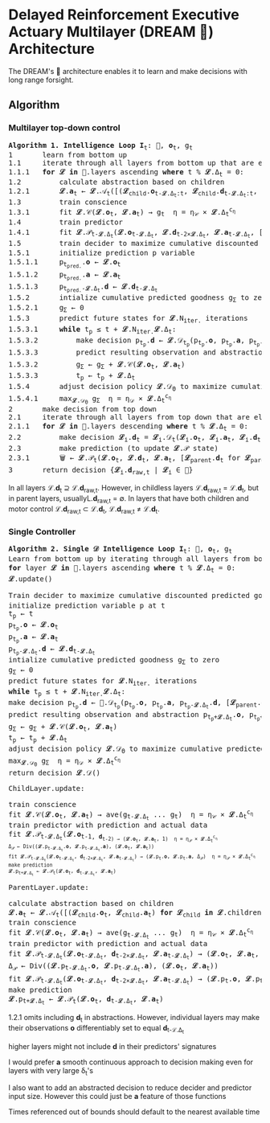 # Delayed Reinforcement Executive Actuary Multilayer (DREAM &#x1F9E0;) Architecture

The DREAM's &#x1F9E0; architecture enables it to learn and make decisions with long range forsight.

## Algorithm

### Multilayer top-down control

<pre><b>Algorithm 1. Intelligence Loop</b> <b>I</b><sub>t</sub>: &#x1F9E0;, <b>o</b><sub>t</sub>, g<sub>t</sub>
1       learn from bottom up
1.1     iterate through all layers from bottom up that are elapsing their timestep
1.1.1   <b>for</b> <b>&Lscr;</b> <b>in</b> &#x1F9E0;.layers ascending <b>where</b> t % <b>&Lscr;</b>.&Delta;<sub>t</sub> = 0: 
1.2         calculate abstraction based on children
1.2.1       <b>&Lscr;</b>.<b>a</b><sub>t</sub> &larr; <b>&Lscr;</b>.&Ascr;<sub>t</sub>([(<b>&Lscr;</b><sub>child</sub>.<b>o</b><sub>t-<b>&Lscr;</b>.&Delta;<sub>t</sub>:t</sub>, <b>&Lscr;</b><sub>child</sub>.<b>d</b><sub>t-<b>&Lscr;</b>.&Delta;<sub>t</sub>:t</sub>, <b>&Lscr;</b><sub>child</sub>.<b>a</b><sub>t-<b>&Lscr;</b>.&Delta;<sub>t</sub>:t</sub>) <b>for</b> <b>&Lscr;</b><sub>child</sub> <b>in</b> <b>&Lscr;</b>.children])
1.3         train conscience
1.3.1       fit <b>&Lscr;</b>.&Cscr;(<b>&Lscr;</b>.<b>o</b><sub>t</sub>, <b>&Lscr;</b>.<b>a</b><sub>t</sub>) &rarr; g<sub>t</sub>  &eta; = &eta;<sub>&Cscr;</sub> &times; <b>&Lscr;</b>.&Delta;<sub>t</sub><sup>c<sub>&eta;</sub></sup>
1.4         train predictor
1.4.1       fit <b>&Lscr;</b>.&Pscr;<sub>t-<b>&Lscr;</b>.&Delta;<sub>t</sub></sub>(<b>&Lscr;</b>.<b>o</b><sub>t-<b>&Lscr;</b>.&Delta;<sub>t</sub></sub>, <b>&Lscr;</b>.<b>d</b><sub>t-2&times;<b>&Lscr;</b>.&Delta;<sub>t</sub></sub>, <b>&Lscr;</b>.<b>a</b><sub>t-<b>&Lscr;</b>.&Delta;<sub>t</sub></sub>, [<b>&Lscr;</b><sub>parent</sub>.<b>d</b><sub>t</sub> for <b>&Lscr;</b><sub>parent</sub> in <b>&Lscr;</b>.parents]) &rarr; <b>&Lscr;</b>.<b>o</b><sub>t</sub>, <b>&Lscr;</b>.<b>a</b><sub>t</sub>  &eta; = &eta;<sub>&Pscr;</sub> &times; <b>&Lscr;</b>.&Delta;<sub>t</sub><sup>c<sub>&eta;</sub></sup>
1.5         train decider to maximize cumulative discounted predicted goodness g<sub>&Sigma;</sub>
1.5.1       initialize prediction p variable
1.5.1.1     p<sub>t<sub>pred.</sub></sub>.<b>o</b> &larr; <b>&Lscr;</b>.<b>o</b><sub>t</sub>
1.5.1.2     p<sub>t<sub>pred.</sub></sub>.<b>a</b> &larr; <b>&Lscr;</b>.<b>a</b><sub>t</sub>
1.5.1.3     p<sub>t<sub>pred.</sub>-<b>&Lscr;</b>.&Delta;<sub>t</sub></sub>.<b>d</b> &larr; <b>&Lscr;</b>.<b>d</b><sub>t-<b>&Lscr;</b>.&Delta;<sub>t</sub></sub>
1.5.2       intialize cumulative predicted goodness g<sub>&Sigma;</sub> to zero 
1.5.2.1     g<sub>&Sigma;</sub> &larr; 0
1.5.3       predict future states for <b>&Lscr;</b>.N<sub>iter.</sub> iterations
1.5.3.1     <b>while</b> t<sub>p</sub> &le; t + <b>&Lscr;</b>.N<sub>iter.</sub><b>&Lscr;</b>.&Delta;<sub>t</sub>:
1.5.3.2         make decision p<sub>t<sub>p</sub></sub>.<b>d</b> &larr; <b>&Lscr;</b>.&Dscr;<sub>t<sub>p</sub></sub>(p<sub>t<sub>p</sub></sub>.<b>o</b>, p<sub>t<sub>p</sub></sub>.<b>a</b>, p<sub>t<sub>p</sub>-<b>&Lscr;</b>.&Delta;<sub>t</sub></sub>.<b>d</b>, [<b>&Lscr;</b><sub>parent</sub>.<b>d</b><sub>t<sub>p</sub></sub> for <b>&Lscr;</b><sub>parent</sub> in <b>&Lscr;</b>.parents])
1.5.3.3         predict resulting observation and abstraction p<sub>t<sub>p</sub>+<b>&Lscr;</b>.&Delta;<sub>t</sub></sub>.<b>o</b>, p<sub>t<sub>p</sub>+<b>&Lscr;</b>.&Delta;<sub>t</sub></sub>.<b>a</b> &larr; <b>&Lscr;</b>.&Pscr;<sub>t<sub>p</sub></sub>(p<sub>t<sub>p</sub></sub>.<b>o</b>, p<sub>t<sub>p</sub></sub>.<b>a</b>, p<sub>t<sub>p</sub>-<b>&Lscr;</b>.&Delta;<sub>t</sub></sub>.<b>d</b>, [<b>&Lscr;</b><sub>parent</sub>.<b>d</b><sub>t<sub>p</sub></sub> for <b>&Lscr;</b><sub>parent</sub> in <b>&Lscr;</b>.parents], learn=<b>False</b>)
1.5.3.2         g<sub>&Sigma;</sub> &larr; g<sub>&Sigma;</sub> + <b>&Lscr;</b>.&Cscr;(<b>&Lscr;</b>.<b>o</b><sub>t</sub>, <b>&Lscr;</b>.<b>a</b><sub>t</sub>)
1.5.3.3         t<sub>p</sub> &larr; t<sub>p</sub> + <b>&Lscr;</b>.&Delta;<sub>t</sub>
1.5.4       adjust decision policy <b>&Lscr;</b>.&Dscr;<sub>&Theta;</sub> to maximize cumulative predicted discounted goodness g<sub>&Sigma;</sub>
1.5.4.1     max<sub><b>&Lscr;</b>.&Dscr;<sub>&Theta;</sub></sub> g<sub>&Sigma;</sub>  &eta; = &eta;<sub>&Dscr;</sub> &times; <b>&Lscr;</b>.&Delta;<sub>t</sub><sup>c<sub>&eta;</sub></sup>
2       make decision from top down
2.1     iterate through all layers from top down that are elapsing their timestep
2.1.1   <b>for</b> <b>&Lscr;</b> <b>in</b> &#x1F9E0;.layers descending <b>where</b> t % <b>&Lscr;</b>.&Delta;<sub>t</sub> = 0: 
2.2         make decision <b>&Lscr;</b><sub>i</sub>.<b>d</b><sub>t</sub> = <b>&Lscr;</b><sub>i</sub>.&Dscr;<sub>t</sub>(<b>&Lscr;</b><sub>i</sub>.<b>o</b><sub>t</sub>, <b>&Lscr;</b><sub>i</sub>.<b>a</b><sub>t</sub>, <b>&Lscr;</b><sub>i</sub>.<b>d</b><sub>t-1</sub>, <b>&Lscr;</b><sub>i</sub>.parents.<b>d</b><sub>t</sub>)
2.3         make prediction (to update <b>&Lscr;</b>.&Pscr; state)
2.3.1       &#x1F5D1; &larr; <b>&Lscr;</b>.&Pscr;<sub>t</sub>(<b>&Lscr;</b>.<b>o</b><sub>t</sub>, <b>&Lscr;</b>.<b>d</b><sub>t</sub>, <b>&Lscr;</b>.<b>a</b><sub>t</sub>, [<b>&Lscr;</b><sub>parent</sub>.<b>d</b><sub>t</sub> for <b>&Lscr;</b><sub>parent</sub> in <b>&Lscr;</b>.parents], learn=<b>True</b>)
3       return decision {<b>&Lscr;</b><sub>i</sub>.<b>d</b><sub>raw,t</sub> | <b>&Lscr;</b><sub>i</sub> &in; &#x1F9E0;}
</pre>

In all layers <b>&Lscr;</b>.<b>d</b><sub>t</sub> &supe; <b>&Lscr;</b>.<b>d</b><sub>raw,t</sub>. However, in childless layers <b>&Lscr;</b>.<b>d</b><sub>raw,t</sub> = <b>&Lscr;</b>.<b>d</b><sub>t</sub>, but in parent layers, usuallyL.<b>d</b><sub>raw,t</sub> = &empty;. In layers that have both children and motor control <b>&Lscr;</b>.<b>d</b><sub>raw,t</sub> &sub; <b>&Lscr;</b>.<b>d</b><sub>t</sub>, <b>&Lscr;</b>.<b>d</b><sub>raw,t</sub> &ne; <b>&Lscr;</b>.<b>d</b><sub>t</sub>.

### Single Controller

<pre><b>Algorithm 2. Single &Dscr; Intelligence Loop</b> <b>I</b><sub>t</sub>: &#x1F9E0;, <b>o</b><sub>t</sub>, g<sub>t</sub>
Learn from bottom up by iterating through all layers from bottom up that are elapsing their timestep
<b>for</b> layer <b>&Lscr;</b> <b>in</b> &#x1F9E0;.layers ascending <b>where</b> t % <b>&Lscr;</b>.&Delta;<sub>t</sub> = 0: 
<b>&Lscr;</b>.update()

Train decider to maximize cumulative discounted predicted goodness g<sub>&Sigma;</sub>
initialize prediction variable p at t
t<sub>p</sub> &larr; t
p<sub>t<sub>p</sub></sub>.<b>o</b> &larr; <b>&Lscr;</b>.<b>o</b><sub>t</sub>
p<sub>t<sub>p</sub></sub>.<b>a</b> &larr; <b>&Lscr;</b>.<b>a</b><sub>t</sub>
p<sub>t<sub>p</sub>-<b>&Lscr;</b>.&Delta;<sub>t</sub></sub>.<b>d</b> &larr; <b>&Lscr;</b>.<b>d</b><sub>t-<b>&Lscr;</b>.&Delta;<sub>t</sub></sub>
intialize cumulative predicted goodness g<sub>&Sigma;</sub> to zero 
g<sub>&Sigma;</sub> &larr; 0
predict future states for <b>&Lscr;</b>.N<sub>iter.</sub> iterations
<b>while</b> t<sub>p</sub> &le; t + <b>&Lscr;</b>.N<sub>iter.</sub><b>&Lscr;</b>.&Delta;<sub>t</sub>:
make decision p<sub>t<sub>p</sub></sub>.<b>d</b> &larr; &#x1F9E0;.&Dscr;<sub>t<sub>p</sub></sub>(p<sub>t<sub>p</sub></sub>.<b>o</b>, p<sub>t<sub>p</sub></sub>.<b>a</b>, p<sub>t<sub>p</sub>-<b>&Lscr;</b>.&Delta;<sub>t</sub></sub>.<b>d</b>, [<b>&Lscr;</b><sub>parent</sub>.<b>d</b><sub>t<sub>p</sub></sub> for <b>&Lscr;</b><sub>parent</sub> in <b>&Lscr;</b>.parents])
predict resulting observation and abstraction p<sub>t<sub>p</sub>+<b>&Lscr;</b>.&Delta;<sub>t</sub></sub>.<b>o</b>, p<sub>t<sub>p</sub>+<b>&Lscr;</b>.&Delta;<sub>t</sub></sub>.<b>a</b> &larr; <b>&Lscr;</b>.&Pscr;<sub>t<sub>p</sub></sub>(p<sub>t<sub>p</sub></sub>.<b>o</b>, p<sub>t<sub>p</sub></sub>.<b>a</b>, p<sub>t<sub>p</sub>-<b>&Lscr;</b>.&Delta;<sub>t</sub></sub>.<b>d</b>, [<b>&Lscr;</b><sub>parent</sub>.<b>d</b><sub>t<sub>p</sub></sub> for <b>&Lscr;</b><sub>parent</sub> in <b>&Lscr;</b>.parents], learn=<b>False</b>)
g<sub>&Sigma;</sub> &larr; g<sub>&Sigma;</sub> + <b>&Lscr;</b>.&Cscr;(<b>&Lscr;</b>.<b>o</b><sub>t</sub>, <b>&Lscr;</b>.<b>a</b><sub>t</sub>)
t<sub>p</sub> &larr; t<sub>p</sub> + <b>&Lscr;</b>.&Delta;<sub>t</sub>
adjust decision policy <b>&Lscr;</b>.&Dscr;<sub>&Theta;</sub> to maximize cumulative predicted discounted goodness g<sub>&Sigma;</sub>
max<sub><b>&Lscr;</b>.&Dscr;<sub>&Theta;</sub></sub> g<sub>&Sigma;</sub>  &eta; = &eta;<sub>&Dscr;</sub> &times; <b>&Lscr;</b>.&Delta;<sub>t</sub><sup>c<sub>&eta;</sub></sup>
return decision <b>&Lscr;</b>.&Dscr;()
</pre>

<pre>
ChildLayer.update:

train conscience
fit <b>&Lscr;</b>.&Cscr;(<b>&Lscr;</b>.<b>o</b><sub>t</sub>, <b>&Lscr;</b>.<b>a</b><sub>t</sub>) &rarr; ave(g<sub>t-<b>&Lscr;</b>.&Delta;<sub>t</sub></sub> ... g<sub>t</sub>)  &eta; = &eta;<sub>&Cscr;</sub> &times; <b>&Lscr;</b>.&Delta;<sub>t</sub><sup>c<sub>&eta;</sub></sup>
train predictor with prediction and actual data
fit <b>&Lscr;</b>.&Pscr;<sub>t-<b>&Lscr;</b>.&Delta;<sub>t</sub></sub>(<b>&Lscr;</b>.<b>o</b><sub>t-1, <b>d</b><sub>t-2) &rarr; (<b>&Lscr;</b>.<b>o</b><sub>t</sub>, <b>&Lscr;</b>.<b>a</b><sub>t</sub>, 1)  &eta; = &eta;<sub>&Pscr;</sub> &times; <b>&Lscr;</b>.&Delta;<sub>t</sub><sup>c<sub>&eta;</sub></sup>
&Delta;<sub>&Pscr;</sub> &larr; Div((<b>&Lscr;</b>.p<sub>t-<b>&Lscr;</b>.&Delta;<sub>t</sub></sub>.<b>o</b>, <b>&Lscr;</b>.p<sub>t-<b>&Lscr;</b>.&Delta;<sub>t</sub></sub>.<b>a</b>), (<b>&Lscr;</b>.<b>o</b><sub>t</sub>, <b>&Lscr;</b>.<b>a</b><sub>t</sub>))
fit <b>&Lscr;</b>.&Pscr;<sub>t-<b>&Lscr;</b>.&Delta;<sub>t</sub></sub>(<b>&Lscr;</b>.<b>o</b><sub>t-<b>&Lscr;</b>.&Delta;<sub>t</sub></sub>, <b>d</b><sub>t-2&times;<b>&Lscr;</b>.&Delta;<sub>t</sub></sub>, <b>&Lscr;</b>.<b>a</b><sub>t-<b>&Lscr;</b>.&Delta;<sub>t</sub></sub>) &rarr; (<b>&Lscr;</b>.p<sub>t</sub>.<b>o</b>, <b>&Lscr;</b>.p<sub>t</sub>.<b>a</b>, &Delta;<sub>&Pscr;</sub>)  &eta; = &eta;<sub>&Pscr;</sub> &times; <b>&Lscr;</b>.&Delta;<sub>t</sub><sup>c<sub>&eta;</sub></sup>
make prediction
<b>&Lscr;</b>.p<sub>t+<b>&Lscr;</b>.&Delta;<sub>t</sub></sub> &larr; <b>&Lscr;</b>.&Pscr;<sub>t</sub>(<b>&Lscr;</b>.<b>o</b><sub>t</sub>, <b>d</b><sub>t-<b>&Lscr;</b>.&Delta;<sub>t</sub></sub>, <b>&Lscr;</b>.<b>a</b><sub>t</sub>)
</pre>

<pre>
ParentLayer.update:

calculate abstraction based on children
<b>&Lscr;</b>.<b>a</b><sub>t</sub> &larr; <b>&Lscr;</b>.&Ascr;<sub>t</sub>([(<b>&Lscr;</b><sub>child</sub>.<b>o</b><sub>t</sub>, <b>&Lscr;</b><sub>child</sub>.<b>a</b><sub>t</sub>) <b>for</b> <b>&Lscr;</b><sub>child</sub> <b>in</b> <b>&Lscr;</b>.children])
train conscience
fit <b>&Lscr;</b>.&Cscr;(<b>&Lscr;</b>.<b>o</b><sub>t</sub>, <b>&Lscr;</b>.<b>a</b><sub>t</sub>) &rarr; ave(g<sub>t-<b>&Lscr;</b>.&Delta;<sub>t</sub></sub> ... g<sub>t</sub>)  &eta; = &eta;<sub>&Cscr;</sub> &times; <b>&Lscr;</b>.&Delta;<sub>t</sub><sup>c<sub>&eta;</sub></sup>
train predictor with prediction and actual data
fit <b>&Lscr;</b>.&Pscr;<sub>t-<b>&Lscr;</b>.&Delta;<sub>t</sub></sub>(<b>&Lscr;</b>.<b>o</b><sub>t-<b>&Lscr;</b>.&Delta;<sub>t</sub></sub>, <b>d</b><sub>t-2&times;<b>&Lscr;</b>.&Delta;<sub>t</sub></sub>, <b>&Lscr;</b>.<b>a</b><sub>t-<b>&Lscr;</b>.&Delta;<sub>t</sub></sub>) &rarr; (<b>&Lscr;</b>.<b>o</b><sub>t</sub>, <b>&Lscr;</b>.<b>a</b><sub>t</sub>, 1)  &eta; = &eta;<sub>&Pscr;</sub> &times; <b>&Lscr;</b>.&Delta;<sub>t</sub><sup>c<sub>&eta;</sub></sup>
&Delta;<sub>&Pscr;</sub> &larr; Div((<b>&Lscr;</b>.p<sub>t-<b>&Lscr;</b>.&Delta;<sub>t</sub></sub>.<b>o</b>, <b>&Lscr;</b>.p<sub>t-<b>&Lscr;</b>.&Delta;<sub>t</sub></sub>.<b>a</b>), (<b>&Lscr;</b>.<b>o</b><sub>t</sub>, <b>&Lscr;</b>.<b>a</b><sub>t</sub>))
fit <b>&Lscr;</b>.&Pscr;<sub>t-<b>&Lscr;</b>.&Delta;<sub>t</sub></sub>(<b>&Lscr;</b>.<b>o</b><sub>t-<b>&Lscr;</b>.&Delta;<sub>t</sub></sub>, <b>d</b><sub>t-2&times;<b>&Lscr;</b>.&Delta;<sub>t</sub></sub>, <b>&Lscr;</b>.<b>a</b><sub>t-<b>&Lscr;</b>.&Delta;<sub>t</sub></sub>) &rarr; (<b>&Lscr;</b>.p<sub>t</sub>.<b>o</b>, <b>&Lscr;</b>.p<sub>t</sub>.<b>a</b>, &Delta;<sub>&Pscr;</sub>)  &eta; = &eta;<sub>&Pscr;</sub> &times; <b>&Lscr;</b>.&Delta;<sub>t</sub><sup>c<sub>&eta;</sub></sup>
make prediction
<b>&Lscr;</b>.p<sub>t+<b>&Lscr;</b>.&Delta;<sub>t</sub></sub> &larr; <b>&Lscr;</b>.&Pscr;<sub>t</sub>(<b>&Lscr;</b>.<b>o</b><sub>t</sub>, <b>d</b><sub>t-<b>&Lscr;</b>.&Delta;<sub>t</sub></sub>, <b>&Lscr;</b>.<b>a</b><sub>t</sub>)
</pre>


1.2.1 omits including <b>d</b><sub>t</sub> in abstractions. However, individual layers may make their observations <b>o</b> differentiably set to equal <b>d</b><sub>t-<b>&Lscr;</b>.&Delta;<sub>t</sub></sub>

higher layers might not include <b>d</b> in their predictors' signatures

I would prefer <b>a</b> smooth continuous approach to decision making even for layers with very large &delta;<sub>t</sub>'s

I also want to add an abstracted decision to reduce decider and predictor input size. However this could just be <b>a</b> feature of those functions

Times referenced out of bounds should default to the nearest available time